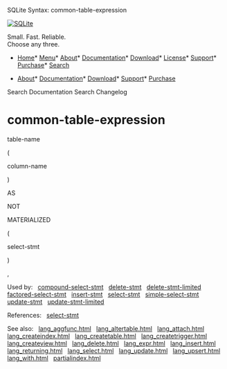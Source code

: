 




SQLite Syntax: common\-table\-expression




[![SQLite](../images/sqlite370_banner.gif)](../index.html)


Small. Fast. Reliable.  
Choose any three.


* [Home](../index.html)* [Menu](javascript:void(0))* [About](../about.html)* [Documentation](../docs.html)* [Download](../download.html)* [License](../copyright.html)* [Support](../support.html)* [Purchase](../prosupport.html)* [Search](javascript:void(0))




* [About](../about.html)* [Documentation](../docs.html)* [Download](../download.html)* [Support](../support.html)* [Purchase](../prosupport.html)






Search Documentation
Search Changelog







# common\-table\-expression








table\-name





(





column\-name



)



AS

NOT

MATERIALIZED


(



select\-stmt



)




,




















  


Used by:   [compound\-select\-stmt](./compound-select-stmt.html)   [delete\-stmt](./delete-stmt.html)   [delete\-stmt\-limited](./delete-stmt-limited.html)   [factored\-select\-stmt](./factored-select-stmt.html)   [insert\-stmt](./insert-stmt.html)   [select\-stmt](./select-stmt.html)   [simple\-select\-stmt](./simple-select-stmt.html)   [update\-stmt](./update-stmt.html)   [update\-stmt\-limited](./update-stmt-limited.html)  

References:   [select\-stmt](./select-stmt.html)  

See also:   [lang\_aggfunc.html](../lang_aggfunc.html)   [lang\_altertable.html](../lang_altertable.html)   [lang\_attach.html](../lang_attach.html)   [lang\_createindex.html](../lang_createindex.html)   [lang\_createtable.html](../lang_createtable.html)   [lang\_createtrigger.html](../lang_createtrigger.html)   [lang\_createview.html](../lang_createview.html)   [lang\_delete.html](../lang_delete.html)   [lang\_expr.html](../lang_expr.html)   [lang\_insert.html](../lang_insert.html)   [lang\_returning.html](../lang_returning.html)   [lang\_select.html](../lang_select.html)   [lang\_update.html](../lang_update.html)   [lang\_upsert.html](../lang_upsert.html)   [lang\_with.html](../lang_with.html)   [partialindex.html](../partialindex.html)


